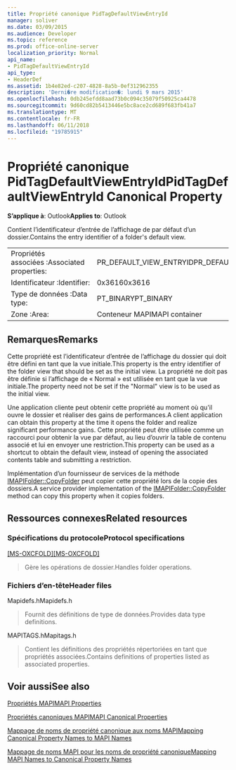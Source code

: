 ```yaml
---
title: Propriété canonique PidTagDefaultViewEntryId
manager: soliver
ms.date: 03/09/2015
ms.audience: Developer
ms.topic: reference
ms.prod: office-online-server
localization_priority: Normal
api_name:
- PidTagDefaultViewEntryId
api_type:
- HeaderDef
ms.assetid: 1b4e82ed-c207-4828-8a5b-0ef312962355
description: 'Derni�re modification�: lundi 9 mars 2015'
ms.openlocfilehash: 0db245efdd8aad73b0c094c35079f50925ca4478
ms.sourcegitcommit: 9d60cd82b5413446e5bc8ace2cd689f683fb41a7
ms.translationtype: MT
ms.contentlocale: fr-FR
ms.lasthandoff: 06/11/2018
ms.locfileid: "19785915"
---
```

# <a name="pidtagdefaultviewentryid-canonical-property"></a><span data-ttu-id="ec6c2-103">Propriété canonique PidTagDefaultViewEntryId</span><span class="sxs-lookup"><span data-stu-id="ec6c2-103">PidTagDefaultViewEntryId Canonical Property</span></span>

  
  
<span data-ttu-id="ec6c2-104">**S’applique à**: Outlook</span><span class="sxs-lookup"><span data-stu-id="ec6c2-104">**Applies to**: Outlook</span></span> 
  
<span data-ttu-id="ec6c2-105">Contient l’identificateur d’entrée de l’affichage de par défaut d’un dossier.</span><span class="sxs-lookup"><span data-stu-id="ec6c2-105">Contains the entry identifier of a folder's default view.</span></span>
  
|||
|:-----|:-----|
|<span data-ttu-id="ec6c2-106">Propriétés associées :</span><span class="sxs-lookup"><span data-stu-id="ec6c2-106">Associated properties:</span></span>  <br/> |<span data-ttu-id="ec6c2-107">PR_DEFAULT_VIEW_ENTRYID</span><span class="sxs-lookup"><span data-stu-id="ec6c2-107">PR_DEFAULT_VIEW_ENTRYID</span></span>  <br/> |
|<span data-ttu-id="ec6c2-108">Identificateur :</span><span class="sxs-lookup"><span data-stu-id="ec6c2-108">Identifier:</span></span>  <br/> |<span data-ttu-id="ec6c2-109">0x3616</span><span class="sxs-lookup"><span data-stu-id="ec6c2-109">0x3616</span></span>  <br/> |
|<span data-ttu-id="ec6c2-110">Type de données :</span><span class="sxs-lookup"><span data-stu-id="ec6c2-110">Data type:</span></span>  <br/> |<span data-ttu-id="ec6c2-111">PT_BINARY</span><span class="sxs-lookup"><span data-stu-id="ec6c2-111">PT_BINARY</span></span>  <br/> |
|<span data-ttu-id="ec6c2-112">Zone :</span><span class="sxs-lookup"><span data-stu-id="ec6c2-112">Area:</span></span>  <br/> |<span data-ttu-id="ec6c2-113">Conteneur MAPI</span><span class="sxs-lookup"><span data-stu-id="ec6c2-113">MAPI container</span></span>  <br/> |
   
## <a name="remarks"></a><span data-ttu-id="ec6c2-114">Remarques</span><span class="sxs-lookup"><span data-stu-id="ec6c2-114">Remarks</span></span>

<span data-ttu-id="ec6c2-115">Cette propriété est l’identificateur d’entrée de l’affichage du dossier qui doit être défini en tant que la vue initiale.</span><span class="sxs-lookup"><span data-stu-id="ec6c2-115">This property is the entry identifier of the folder view that should be set as the initial view.</span></span> <span data-ttu-id="ec6c2-116">La propriété ne doit pas être définie si l’affichage de « Normal » est utilisée en tant que la vue initiale.</span><span class="sxs-lookup"><span data-stu-id="ec6c2-116">The property need not be set if the "Normal" view is to be used as the initial view.</span></span>
  
<span data-ttu-id="ec6c2-117">Une application cliente peut obtenir cette propriété au moment où qu'il ouvre le dossier et réaliser des gains de performances.</span><span class="sxs-lookup"><span data-stu-id="ec6c2-117">A client application can obtain this property at the time it opens the folder and realize significant performance gains.</span></span> <span data-ttu-id="ec6c2-118">Cette propriété peut être utilisée comme un raccourci pour obtenir la vue par défaut, au lieu d’ouvrir la table de contenu associé et lui en envoyer une restriction.</span><span class="sxs-lookup"><span data-stu-id="ec6c2-118">This property can be used as a shortcut to obtain the default view, instead of opening the associated contents table and submitting a restriction.</span></span>
  
<span data-ttu-id="ec6c2-119">Implémentation d’un fournisseur de services de la méthode [IMAPIFolder::CopyFolder](imapifolder-copyfolder.md) peut copier cette propriété lors de la copie des dossiers.</span><span class="sxs-lookup"><span data-stu-id="ec6c2-119">A service provider implementation of the [IMAPIFolder::CopyFolder](imapifolder-copyfolder.md) method can copy this property when it copies folders.</span></span> 
  
## <a name="related-resources"></a><span data-ttu-id="ec6c2-120">Ressources connexes</span><span class="sxs-lookup"><span data-stu-id="ec6c2-120">Related resources</span></span>

### <a name="protocol-specifications"></a><span data-ttu-id="ec6c2-121">Spécifications du protocole</span><span class="sxs-lookup"><span data-stu-id="ec6c2-121">Protocol specifications</span></span>

<span data-ttu-id="ec6c2-122">[[MS-OXCFOLD]](http://msdn.microsoft.com/library/c0f31b95-c07f-486c-98d9-535ed9705fbf%28Office.15%29.aspx)</span><span class="sxs-lookup"><span data-stu-id="ec6c2-122">[[MS-OXCFOLD]](http://msdn.microsoft.com/library/c0f31b95-c07f-486c-98d9-535ed9705fbf%28Office.15%29.aspx)</span></span>
  
> <span data-ttu-id="ec6c2-123">Gère les opérations de dossier.</span><span class="sxs-lookup"><span data-stu-id="ec6c2-123">Handles folder operations.</span></span>
    
### <a name="header-files"></a><span data-ttu-id="ec6c2-124">Fichiers d’en-tête</span><span class="sxs-lookup"><span data-stu-id="ec6c2-124">Header files</span></span>

<span data-ttu-id="ec6c2-125">Mapidefs.h</span><span class="sxs-lookup"><span data-stu-id="ec6c2-125">Mapidefs.h</span></span>
  
> <span data-ttu-id="ec6c2-126">Fournit des définitions de type de données.</span><span class="sxs-lookup"><span data-stu-id="ec6c2-126">Provides data type definitions.</span></span>
    
<span data-ttu-id="ec6c2-127">MAPITAGS.h</span><span class="sxs-lookup"><span data-stu-id="ec6c2-127">Mapitags.h</span></span>
  
> <span data-ttu-id="ec6c2-128">Contient les définitions des propriétés répertoriées en tant que propriétés associées.</span><span class="sxs-lookup"><span data-stu-id="ec6c2-128">Contains definitions of properties listed as associated properties.</span></span>
    
## <a name="see-also"></a><span data-ttu-id="ec6c2-129">Voir aussi</span><span class="sxs-lookup"><span data-stu-id="ec6c2-129">See also</span></span>



[<span data-ttu-id="ec6c2-130">Propriétés MAPI</span><span class="sxs-lookup"><span data-stu-id="ec6c2-130">MAPI Properties</span></span>](mapi-properties.md)
  
[<span data-ttu-id="ec6c2-131">Propriétés canoniques MAPI</span><span class="sxs-lookup"><span data-stu-id="ec6c2-131">MAPI Canonical Properties</span></span>](mapi-canonical-properties.md)
  
[<span data-ttu-id="ec6c2-132">Mappage de noms de propriété canonique aux noms MAPI</span><span class="sxs-lookup"><span data-stu-id="ec6c2-132">Mapping Canonical Property Names to MAPI Names</span></span>](mapping-canonical-property-names-to-mapi-names.md)
  
[<span data-ttu-id="ec6c2-133">Mappage de noms MAPI pour les noms de propriété canonique</span><span class="sxs-lookup"><span data-stu-id="ec6c2-133">Mapping MAPI Names to Canonical Property Names</span></span>](mapping-mapi-names-to-canonical-property-names.md)

